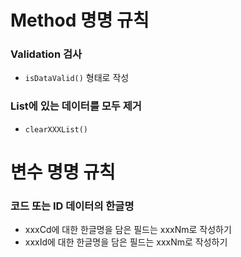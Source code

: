 # Method 명명 규칙
### Validation 검사
- `isDataValid()` 형태로 작성
### List에 있는 데이터를 모두 제거
- `clearXXXList()`


# 변수 명명 규칙
### 코드 또는 ID 데이터의 한글명
- xxxCd에 대한 한글명을 담은 필드는 xxxNm로 작성하기
- xxxId에 대한 한글명을 담은 필드는 xxxNm로 작성하기


